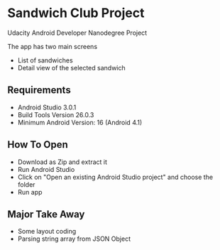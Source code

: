 # Sandwich Club Project
Udacity Android Developer Nanodegree Project

The app has two main screens
- List of sandwiches
- Detail view of the selected sandwich

## Requirements
- Android Studio 3.0.1
- Build Tools Version 26.0.3
- Minimum Android Version: 16 (Android 4.1)

## How To Open
- Download as Zip and extract it
- Run Android Studio
- Click on "Open an existing Android Studio project" and choose the folder
- Run app

## Major Take Away
- Some layout coding
- Parsing string array from JSON Object